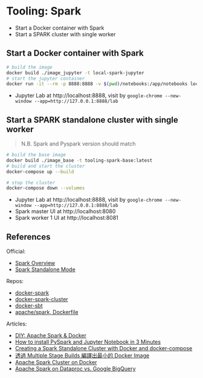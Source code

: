 # Tooling: Spark

+ Start a Docker container with Spark
+ Start a SPARK cluster with single worker

## Start a Docker container with Spark

```bash
# build the image
docker build ./image_jupyter -t local-spark-jupyter
# start the jupyter container
docker run -it --rm -p 8888:8888 -v $(pwd)/notebooks:/app/notebooks local-spark-jupyter
```

+ Jupyter Lab at http://localhost:8888, visit by `google-chrome --new-window --app=http://127.0.0.1:8888/lab`

## Start a SPARK standalone cluster with single worker

> N.B. Spark and Pyspark version should match

```bash
# build the base image 
docker build ./image_base -t tooling-spark-base:latest
# build and start the cluster
docker-compose up --build 

# stop the cluster
docker-compose down --volumes
```

+ Jupyter Lab at http://localhost:8888, visit by `google-chrome --new-window --app=http://127.0.0.1:8888/lab`
+ Spark master UI at http://localhost:8080
+ Spark worker 1 UI at http://localhost:8081

## References

Official:  

+ [Spark Overview](https://spark.apache.org/docs/latest/)
+ [Spark Standalone Mode](http://spark.apache.org/docs/latest/spark-standalone.html)

Repos:  

+ [docker-spark](https://github.com/big-data-europe/docker-spark)
+ [docker-spark-cluster](https://github.com/mvillarrealb/docker-spark-cluster)
+ [docker-sbt](https://github.com/mozilla/docker-sbt/blob/main/Dockerfile)
+ [apache/spark, Dockerfile](https://github.com/apache/spark/blob/master/resource-managers/kubernetes/docker/src/main/dockerfiles/spark/Dockerfile)

Articles:  

+ [DIY: Apache Spark & Docker](https://towardsdatascience.com/diy-apache-spark-docker-bb4f11c10d24)
+ [How to install PySpark and Jupyter Notebook in 3 Minutes](https://www.sicara.ai/blog/2017-05-02-get-started-pyspark-jupyter-notebook-3-minutes)
+ [Creating a Spark Standalone Cluster with Docker and docker-compose](https://medium.com/@marcovillarreal_40011/creating-a-spark-standalone-cluster-with-docker-and-docker-compose-ba9d743a157f)
+ [透過 Multiple Stage Builds 編譯出最小的 Docker Image](https://jiepeng.me/2018/06/09/use-docker-multiple-stage-builds)
+ [Apache Spark Cluster on Docker](https://www.kdnuggets.com/2020/07/apache-spark-cluster-docker.html)
+ [Apache Spark on Dataproc vs. Google BigQuery](https://www.kdnuggets.com/2020/07/apache-spark-dataproc-vs-google-bigquery.html)
